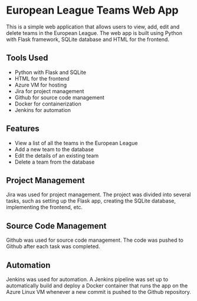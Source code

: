 
<body>
	<h1>European League Teams Web App</h1>
	<p>This is a simple web application that allows users to view, add, edit and delete teams in the European League. The web app is built using Python with Flask framework, SQLite database and HTML for the frontend.</p>

<h2>Tools Used</h2>
<ul>
	<li>Python with Flask and SQLite</li>
	<li>HTML for the frontend</li>
	<li>Azure VM for hosting</li>
	<li>Jira for project management</li>
	<li>Github for source code management</li>
	<li>Docker for containerization</li>
	<li>Jenkins for automation</li>
</ul>

<h2>Features</h2>
<ul>
	<li>View a list of all the teams in the European League</li>
	<li>Add a new team to the database</li>
	<li>Edit the details of an existing team</li>
	<li>Delete a team from the database</li>
</ul>

<h2>Project Management</h2>
<p>Jira was used for project management. The project was divided into several tasks, such as setting up the Flask app, creating the SQLite database, implementing the frontend, etc.</p>

<h2>Source Code Management</h2>
<p>Github was used for source code management. The code was pushed to Github after each task was completed.</p>

<h2>Automation</h2>
<p>Jenkins was used for automation. A Jenkins pipeline was set up to automatically build and deploy a Docker container that runs the app on the Azure Linux VM whenever a new commit is pushed to the Github repository.</p>
